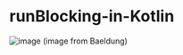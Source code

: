 # runBlocking-in-Kotlin
![image](https://github.com/sarapmagcode/runBlocking-in-Kotlin/assets/85553852/799ccd1d-87d2-433d-8b9c-ec059ca36c46)
(image from Baeldung)
